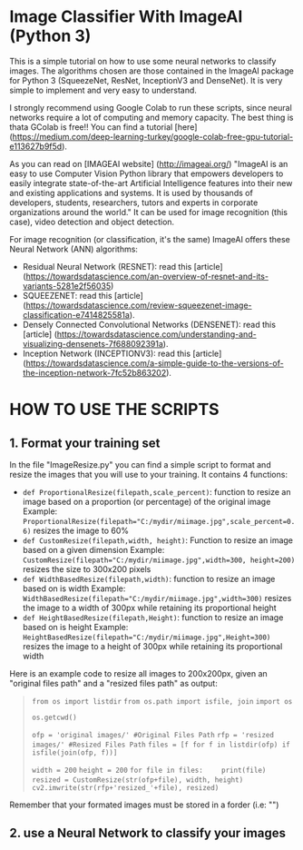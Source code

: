 # Image Classifier With ImageAI (Python 3)
This is a simple tutorial on how to use some neural networks to classify images. The algorithms chosen are those contained in the ImageAI package for Python 3 (SqueezeNet, ResNet, InceptionV3 and DenseNet). It is very simple to implement and very easy to understand. 

I strongly recommend using Google Colab to run these scripts, since neural networks require a lot of computing and memory capacity. The best thing is thata GColab is free!! You can find a tutorial [here] (https://medium.com/deep-learning-turkey/google-colab-free-gpu-tutorial-e113627b9f5d).

As you can read on  [IMAGEAI website] (http://imageai.org/) "ImageAI is an easy to use Computer Vision Python library that empowers developers to easily integrate state-of-the-art Artificial Intelligence features into their new and existing applications and systems. It is used by thousands of developers, students, researchers, tutors and experts in corporate organizations around the world." It can be used for image recognition (this case), video detection and object detection.

For image recognition (or classification, it's the same) ImageAI offers these Neural Network (ANN) algorithms:
- Residual Neural Network (RESNET): read this [article] (https://towardsdatascience.com/an-overview-of-resnet-and-its-variants-5281e2f56035)
- SQUEEZENET: read this [article] (https://towardsdatascience.com/review-squeezenet-image-classification-e7414825581a).
- Densely Connected Convolutional Networks (DENSENET): read this [article] (https://towardsdatascience.com/understanding-and-visualizing-densenets-7f688092391a).
- Inception Network (INCEPTIONV3): read this [article] (https://towardsdatascience.com/a-simple-guide-to-the-versions-of-the-inception-network-7fc52b863202).

# HOW TO USE THE SCRIPTS
## 1. Format your training set
In the file "ImageResize.py" you can find a simple script to format and resize the images that you will use to your training. It contains 4 functions:
- `def ProportionalResize(filepath,scale_percent)`: function to resize an image based on a proportion (or percentage) of the original image
Example: `ProportionalResize(filepath="C:/mydir/miimage.jpg",scale_percent=0.6)` resizes the image to 60%
- `def CustomResize(filepath,width, height)`: Function to resize an image based on a given dimension
Example: `CustomResize(filepath="C:/mydir/miimage.jpg",width=300, height=200)` resizes the size to 300x200 pixels
- `def WidthBasedResize(filepath,width)`: function to resize an image based on is width
Example: `WidthBasedResize(filepath="C:/mydir/miimage.jpg",width=300)` resizes the image to a width of 300px while retaining its proportional height
- `def HeightBasedResize(filepath,Height)`: function to resize an image based on is height
Example: `HeightBasedResize(filepath="C:/mydir/miimage.jpg",Height=300)` resizes the image to a height of 300px while retaining its proportional width

Here is an example code to resize all images to 200x200px, given an "original files path" and a "resized files path" as output:

>`from os import listdir`
>`from os.path import isfile, join`
>`import os`
>
>`os.getcwd()`
>
>`ofp = 'original images/' #Original Files Path`
>`rfp = 'resized images/' #Resized Files Path`
>`files = [f for f in listdir(ofp) if isfile(join(ofp, f))]`
>
>`width = 200`
>`height = 200`
>`for file in files:`
>`    print(file)`
>`    resized = CustomResize(str(ofp+file), width, height)`
>`    cv2.imwrite(str(rfp+'resized_'+file), resized)`

Remember that your formated images must be stored in a forder (i.e: "")

## 2. use a Neural Network to classify your images
